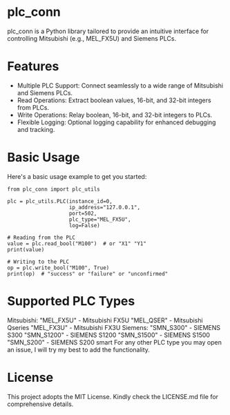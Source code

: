 # plc_conn

plc_conn is a Python library tailored to provide an intuitive interface for controlling Mitsubishi (e.g., MEL_FX5U) and Siemens PLCs.

# Features

- Multiple PLC Support: Connect seamlessly to a wide range of Mitsubishi and Siemens PLCs.
- Read Operations: Extract boolean values, 16-bit, and 32-bit integers from PLCs.
- Write Operations: Relay boolean, 16-bit, and 32-bit integers to PLCs.
- Flexible Logging: Optional logging capability for enhanced debugging and tracking.



# Basic Usage
Here's a basic usage example to get you started:

```
from plc_conn import plc_utils

plc = plc_utils.PLC(instance_id=0,
                    ip_address="127.0.0.1",
                    port=502,
                    plc_type="MEL_FX5U",
                    log=False)

# Reading from the PLC
value = plc.read_bool("M100")  # or "X1" "Y1"
print(value)

# Writing to the PLC
op = plc.write_bool("M100", True)
print(op)  # "success" or "failure" or "unconfirmed"
```

# Supported PLC Types
Mitsubishi:
"MEL_FX5U" - Mitsubishi FX5U
"MEL_QSER" - Mitsubishi Qseries
"MEL_FX3U" - Mitsubishi FX3U
Siemens:
"SMN_S300" - SIEMENS S300
"SMN_S1200" - SIEMENS S1200
"SMN_S1500" - SIEMENS S1500
"SMN_S200" - SIEMENS S200 smart
For any other PLC type you may open an issue, I will try my best to add the functionality.

# License
This project adopts the MIT License. Kindly check the LICENSE.md file for comprehensive details.

